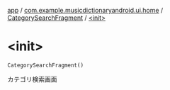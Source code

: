 [app](../../index.md) / [com.example.musicdictionaryandroid.ui.home](../index.md) / [CategorySearchFragment](index.md) / [&lt;init&gt;](./-init-.md)

# &lt;init&gt;

`CategorySearchFragment()`

カテゴリ検索画面


